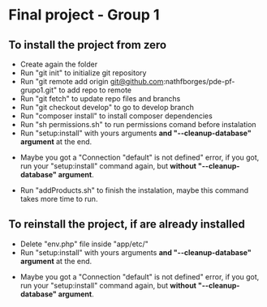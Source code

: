 # Final project - Group 1

## To install the project from zero
- Create again the folder
- Run "git init" to initialize git repository
- Run "git remote add origin git@github.com:nathfborges/pde-pf-grupo1.git" to add repo to remote
- Run "git fetch" to update repo files and branchs
- Run "git checkout develop" to go to develop branch
- Run "composer install" to install composer dependencies
- Run "sh permissions.sh" to run permissions comand before instalation
- Run "setup:install" with yours arguments **and "--cleanup-database" argument** at the end.
* Maybe you got a "Connection "default" is not defined" error, if you got, run your "setup:install" command again, but **without "--cleanup-database" argument**.
- Run "addProducts.sh" to finish the instalation, maybe this command takes more time to run.

## To reinstall the project, if are already installed
- Delete "env.php" file inside "app/etc/"
- Run "setup:install" with yours arguments **and "--cleanup-database" argument** at the end.
* Maybe you got a "Connection "default" is not defined" error, if you got, run your "setup:install" command again, but **without "--cleanup-database" argument**.